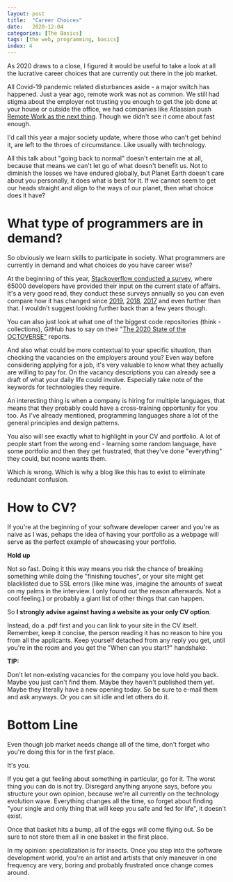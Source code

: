 ```yaml
---
layout: post
title:  "Career Choices"
date:   2020-12-04
categories: [The Basics]
tags: [the web, programming, basics]
index: 4
---
```


As 2020 draws to a close, I figured it would be useful to take a look at all the lucrative career choices that are currently out there in the job market.

All Covid-19 pandemic related disturbances aside - a major switch has happened. Just a year ago, remote work was not as common. We still had stigma about the employer not trusting you enough to get the job done at your house or outside the office, we had companies like Atlassian push [Remote Work as the next thing](https://www.atlassian.com/blog/collection/remote-work). Though we didn't see it come about fast enough.

I'd call this year a major society update, where those who can't get behind it, are left to the throes of circumstance. Like usually with technology. 

All this talk about "going back to normal" doesn't entertain me at all, because that means we can't let go of what doesn't benefit us. Not to diminish the losses we have endured globally, but Planet Earth doesn't care about you personally, it does what is best for it. If we cannot seem to get our heads straight and align to the ways of our planet, then what choice does it have?

# What type of programmers are in demand?

So obviously we learn skills to participate in society. What programmers are currently in demand and what choices do you have career wise?

At the beginning of this year, [Stackoverflow conducted a survey](https://insights.stackoverflow.com/survey/2020), where 65000 developers have provided their input on the current state of affairs. It's a very good read, they conduct these surveys annually so you can even compare how it has changed since [2019](https://insights.stackoverflow.com/survey/2019), [2018](https://insights.stackoverflow.com/survey/2018), [2017](https://insights.stackoverflow.com/survey/2017) and even further than that. I wouldn't suggest looking further back than a few years though. 

You can also just look at what one of the biggest code repositories (think - collections), GitHub has to say on their "[The 2020 State of the OCTOVERSE"](https://octoverse.github.com/) reports. 

And also what could be more contextual to your specific situation, than checking the vacancies on the employers around you? Even way before considering applying for a job, it's very valuable to know what they actually are willing to pay for. On the vacancy descriptions you can already see a draft of what your daily life could involve. Especially take note of the keywords for technologies they require.

An interesting thing is when a company is hiring for multiple languages, that means that they probably could have a cross-training opportunity for you too. As I've already mentioned, programming languages share a lot of the general principles and design patterns. 

You also will see exactly what to highlight in your CV and portfolio. A lot of people start from the wrong end - learning some random language, have some portfolio and then they get frustrated, that they've done "everything" they could, but noone wants them.

Which is wrong. Which is why a blog like this has to exist to eliminate redundant confusion.

# How to CV?

If you're at the beginning of your software developer career and you're as naive as I was, pehaps the idea of having your portfolio as a webpage will serve as the perfect example of showcasing your portfolio.

**Hold up**  

Not so fast. Doing it this way means you risk the chance of breaking something while doing the "finishing touches", or your site might get blacklisted due to SSL errors (like mine was, imagine the amounts of sweat on my palms in the interview. I only found out the reason afterwards. Not a cool feeling.) or probably a giant list of other things that can happen. 

So **I strongly advise against having a website as your only CV option**. 

Instead, do a .pdf first and you can link to your site in the CV itself. Remember, keep it concise, the person reading it has no reason to hire you from all the applicants. Keep yourself detached from any reply you get, until you're in the room and you get the "When can you start?" handshake.

**TIP:**

Don't let non-existing vacancies for the company you love hold you back. Maybe you just can't find them. Maybe they haven't published them yet. Maybe they literally have a new opening today. So be sure to e-mail them and ask anyways. Or you can sit idle and let others do it.

# Bottom Line

Even though job market needs change all of the time, don't forget who you're doing this for in the first place. 

It's you. 

If you get a gut feeling about something in particular, go for it. The worst thing you can do is not try. Disregard anything anyone says, before you structure your own opinion, because we're all currently on the technology evolution wave. Everything changes all the time, so forget about finding "your single and only thing that will keep you safe and fed for life", it doesn't exist. 

Once that basket hits a bump, all of the eggs will come flying out. So be sure to not store them all in one basket in the first place.

In my opinion: specialization is for insects. Once you step into the software development world, you're an artist and artists that only maneuver in one frequency are very, boring and probably frustrated once change comes around.